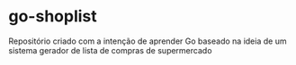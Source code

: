 # go-shoplist

Repositório criado com a intenção de aprender Go baseado na ideia de um sistema gerador de lista de compras de supermercado
